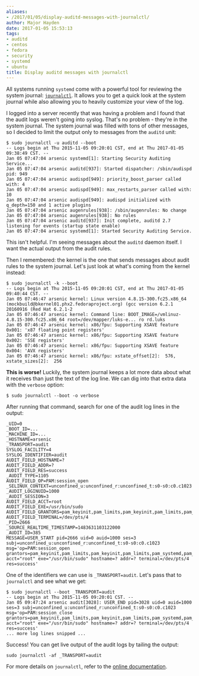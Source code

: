```yaml
---
aliases:
- /2017/01/05/display-auditd-messages-with-journalctl/
author: Major Hayden
date: 2017-01-05 15:53:13
tags:
- auditd
- centos
- fedora
- security
- systemd
- ubuntu
title: Display auditd messages with journalctl
---
```


All systems running `systemd` come with a powerful tool for reviewing the system journal: [`journalctl`][1]. It allows you to get a quick look at the system journal while also allowing you to heavily customize your view of the log.

I logged into a server recently that was having a problem and I found that the audit logs weren't going into syslog. That's no problem - they're in the system journal. The system journal was filled with tons of other messages, so I decided to limit the output only to messages from the `auditd` unit:

```
$ sudo journalctl -u auditd --boot
-- Logs begin at Thu 2015-11-05 09:20:01 CST, end at Thu 2017-01-05 09:38:49 CST. --
Jan 05 07:47:04 arsenic systemd[1]: Starting Security Auditing Service...
Jan 05 07:47:04 arsenic auditd[937]: Started dispatcher: /sbin/audispd pid: 949
Jan 05 07:47:04 arsenic audispd[949]: priority_boost_parser called with: 4
Jan 05 07:47:04 arsenic audispd[949]: max_restarts_parser called with: 10
Jan 05 07:47:04 arsenic audispd[949]: audispd initialized with q_depth=150 and 1 active plugins
Jan 05 07:47:04 arsenic augenrules[938]: /sbin/augenrules: No change
Jan 05 07:47:04 arsenic augenrules[938]: No rules
Jan 05 07:47:04 arsenic auditd[937]: Init complete, auditd 2.7 listening for events (startup state enable)
Jan 05 07:47:04 arsenic systemd[1]: Started Security Auditing Service.
```


This isn't helpful. I'm seeing messages about the `auditd` daemon itself. I want the actual output from the audit rules.

Then I remembered: the kernel is the one that sends messages about audit rules to the system journal. Let's just look at what's coming from the kernel instead:

```
$ sudo journalctl -k --boot
-- Logs begin at Thu 2015-11-05 09:20:01 CST, end at Thu 2017-01-05 09:40:44 CST. --
Jan 05 07:46:47 arsenic kernel: Linux version 4.8.15-300.fc25.x86_64 (mockbuild@bkernel01.phx2.fedoraproject.org) (gcc version 6.2.1 20160916 (Red Hat 6.2.1-2
Jan 05 07:46:47 arsenic kernel: Command line: BOOT_IMAGE=/vmlinuz-4.8.15-300.fc25.x86_64 root=/dev/mapper/luks-e... ro rd.luks
Jan 05 07:46:47 arsenic kernel: x86/fpu: Supporting XSAVE feature 0x001: 'x87 floating point registers'
Jan 05 07:46:47 arsenic kernel: x86/fpu: Supporting XSAVE feature 0x002: 'SSE registers'
Jan 05 07:46:47 arsenic kernel: x86/fpu: Supporting XSAVE feature 0x004: 'AVX registers'
Jan 05 07:46:47 arsenic kernel: x86/fpu: xstate_offset[2]:  576, xstate_sizes[2]:  256
```


**This is worse!** Luckily, the system journal keeps a lot more data about what it receives than just the text of the log line. We can dig into that extra data with the `verbose` option:

```
$ sudo journalctl --boot -o verbose
```


After running that command, search for one of the audit log lines in the output:

```
_UID=0
_BOOT_ID=...
_MACHINE_ID=...
_HOSTNAME=arsenic
_TRANSPORT=audit
SYSLOG_FACILITY=4
SYSLOG_IDENTIFIER=audit
AUDIT_FIELD_HOSTNAME=?
AUDIT_FIELD_ADDR=?
AUDIT_FIELD_RES=success
_AUDIT_TYPE=1105
AUDIT_FIELD_OP=PAM:session_open
_SELINUX_CONTEXT=unconfined_u:unconfined_r:unconfined_t:s0-s0:c0.c1023
_AUDIT_LOGINUID=1000
_AUDIT_SESSION=3
AUDIT_FIELD_ACCT=root
AUDIT_FIELD_EXE=/usr/bin/sudo
AUDIT_FIELD_GRANTORS=pam_keyinit,pam_limits,pam_keyinit,pam_limits,pam_systemd,pam_unix
AUDIT_FIELD_TERMINAL=/dev/pts/4
_PID=2666
_SOURCE_REALTIME_TIMESTAMP=1483631103122000
_AUDIT_ID=385
MESSAGE=USER_START pid=2666 uid=0 auid=1000 ses=3 subj=unconfined_u:unconfined_r:unconfined_t:s0-s0:c0.c1023 msg='op=PAM:session_open grantors=pam_keyinit,pam_limits,pam_keyinit,pam_limits,pam_systemd,pam_unix acct="root" exe="/usr/bin/sudo" hostname=? addr=? terminal=/dev/pts/4 res=success'
```


One of the identifiers we can use is `_TRANSPORT=audit`. Let's pass that to `journalctl` and see what we get:

```
$ sudo journalctl --boot _TRANSPORT=audit
-- Logs begin at Thu 2015-11-05 09:20:01 CST. --
Jan 05 09:47:24 arsenic audit[3028]: USER_END pid=3028 uid=0 auid=1000 ses=3 subj=unconfined_u:unconfined_r:unconfined_t:s0-s0:c0.c1023 msg='op=PAM:session_close grantors=pam_keyinit,pam_limits,pam_keyinit,pam_limits,pam_systemd,pam_unix acct="root" exe="/usr/bin/sudo" hostname=? addr=? terminal=/dev/pts/4 res=success'
... more log lines snipped ...
```


Success! You can get live output of the audit logs by tailing the output:

```
sudo journalctl -af _TRANSPORT=audit
```


For more details on `journalctl`, refer to the [online documentation][1].

 [1]: https://www.freedesktop.org/software/systemd/man/journalctl.html